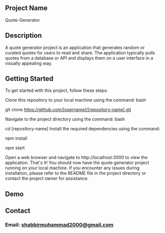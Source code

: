 ## Project Name

Quote-Generator

## Description

A quote generator project is an application that generates random or curated quotes for users to read and share. The application typically pulls quotes from a database or API and displays them on a user interface in a visually appealing way.


## Getting Started

To get started with this project, follow these steps:

Clone this repository to your local machine using the command:
bash

git clone https://github.com/[username]/[repository-name].git

Navigate to the project directory using the command:
bash

cd [repository-name]
Install the required dependencies using the command:

npm install

npm start

Open a web browser and navigate to http://localhost:3000 to view the application.
That's it! You should now have the quote generator project running on your local machine. If you encounter any issues during installation, please refer to the README file in the project directory or contact the project owner for assistance.

## Demo

## Contact

### Email: shabbirmuhammad2000@gmail.com
